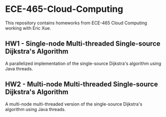 # ECE-465-Cloud-Computing
This repository contains homeworks from ECE-465 Cloud Computing working with Eric Xue.

## HW1 - Single-node Multi-threaded Single-source Dijkstra's Algorithm
A parallelized implementation of the single-source Dijkstra's algorithm using Java threads.

## HW2 - Multi-node Multi-threaded Single-source Dijkstra's Algorithm
A multi-node multi-threaded version of the single-source Dijkstra's algorithm using Java threads.
